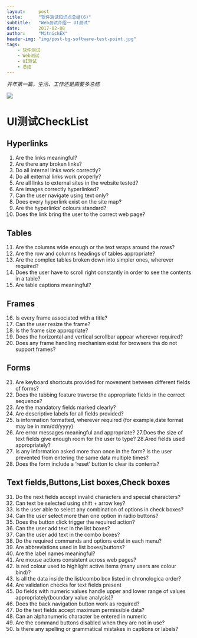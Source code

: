 ```yaml
---
layout:     post
title:      "软件测试知识点总结(6)"
subtitle:   "Web测试介绍一 UI测试"
date:       2017-02-08
author:     "MitnickEX"
header-img: "img/post-bg-software-test-point.jpg"
tags:
    - 软件测试
    - Web测试
    - UI测试
    - 总结
---
```


*开年第一篇，生活、工作还是需要多总结*

![](http://i.imgur.com/TQBM0FE.png)


# UI测试CheckList #

## Hyperlinks ## 
1. Are the links meaningful? 
2. Are there any broken links? 
3. Do all internal links work correctly? 
4. Do all external links work properly? 
5. Are all links to external sites in the website tested? 
6. Are images correctly hyperlinked? 
7. Can the user navigate using text only? 
8. Does every hyperlink exist on the site map? 
9. Are the hyperlinks’ colours standard? 
10. Does the link bring the user to the correct web page? 

## Tables  ##
11. Are the columns wide enough or the text wraps around the rows? 
12. Are the row and columns headings of tables appropriate? 
13. Are the complex tables broken down into simpler ones, wherever required? 
14. Does the user have to scroll right constantly in order to see the contents in a table? 
15. Are table captions meaningful?

## Frames  ##
16. Is every frame associated with a title? 
17. Can the user resize the frame? 
18. Is the frame size appropriate? 
19. Does the horizontal and vertical scrollbar appear wherever required? 
20. Does any frame handling mechanism exist for browsers tha do not support frames?

## Forms  ##
21. Are keyboard shortcuts provided for movement between different fields of forms? 
22. Does the tabbing feature traverse the appropriate fields in the correct sequence? 
23. Are the mandatory fields marked clearly? 
24. Are descriptive labels for all fields provided? 
25. Is information formatted, wherever required (for example,date format may be in mm/dd/yyyy) 
26. Are error messages meaningful and appropriate? 
27.Does the size of text fields give enough room for the user to type? 
28.Ared fields used appropriately? 
29. Is any information asked more than once in the form? Is the user prevented from entering the same data multiple times? 
30. Does the form include a ‘reset’ button to clear its contents?

## Text fields,Buttons,List boxes,Check boxes  ##
31.	Do the next fields accept invalid characters and special characters? 
32. Can text be selected using shift + arrow key? 
33. Is the user able to select any combination of options in check boxes? 
34. Can the user select more than one option in radio buttons? 
35. Does the button click trigger the required action? 
36. Can the user add text in the list boxes? 
37. Can the user add text in the combo boxes? 
38. Do the required commands and options exist in each menu? 
39. Are abbreviations used in list boxes/buttons? 
40. Are the label names meaningful? 
41. Are mouse actions consistent across web pages? 
42. Is red colour used to highlight active items (many users are colour bind)? 
43. Is all the data inside the list/combo box listed in chronologica order? 
44.	Are validation checks for text fields present 
45.	Do fields with numeric values handle upper and lower range of values appropriately(boundary value analysis)? 
46. Does the back navigation button work as required? 
47. Do the text fields accept maximum permissible data? 
48. Can an alphanumeric character be entered in numeric 
49. Are the command buttons disabled when they are not in use? 
50. Is there any spelling or grammatical mistakes in captions or labels?